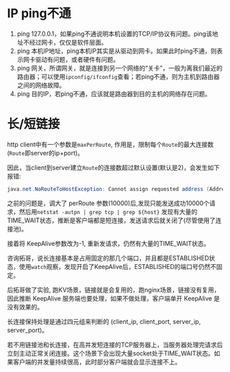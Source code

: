 # IP ping不通

1. ping 127.0.0.1，如果ping不通说明本机设置的TCP/IP协议有问题。ping该地址不经过网卡，仅仅是软件层面。
2. ping 本机IP地址，ping本机IP其实是从驱动到网卡。如果此时ping不通，则表示网卡驱动有问题，或者硬件有问题。
3. ping 网关，所谓网关，就是连接到另一个网络的“关卡”，一般为离我们最近的路由器；可以使用`ipconfig/ifconfig`查看；若ping不通，则为主机到路由器之间的网络故障。
4. ping 目的IP，若ping不通，应该就是路由器到目的主机的网络存在问题。

# 长/短链接

http client中有一个参数是`maxPerRoute`, 作用是，限制每个`Route`的最大连接数(`Route`即server的ip+port)。

因此，当client到server建立`Route`的连接数超过默认设置(默认是2)，会发生如下报错:

```java
java.net.NoRouteToHostException: Cannot assign requested address (Address not available)
```

之前的问题是，调大了 perRoute 参数(10000)后,发现只能发送成功10000个请求，然后用`netstat -autpn | grep tcp | grep ${host}` 发现有大量的TIME_WAIT状态，推断是客户端都是短连接，发送请求后就关闭了(尽管使用了连接池)。

接着将 KeepAlive参数改为-1, 重新发请求，仍然有大量的TIME_WAIT状态。

咨询拓哥，说长连接基本是占用固定的那几个端口，并且都是ESTABLISHED状态，使用`watch`观察，发现开启了KeepAlive后，ESTABLISHED的端口号仍然不固定。

后拓哥做了实验, 跑KV场景，链接就是会复用的，跑nginx场景，链接没有复用，因此推断 KeepAlive 服务端也要处理，如果不做处理，客户端单开 KeepAlive 是没有效果的。

长连接保持处理是通过四元组来判断的 (client_ip, client_port, server_ip, server_port)。

若不用链接池和长连接，在高并发短连接的TCP服务器上，当服务器处理完请求后立刻主动正常关闭连接。这个场景下会出现大量socket处于TIME_WAIT状态。如果客户端的并发量持续很高，此时部分客户端就会显示连接不上。